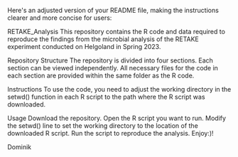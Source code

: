 
Here's an adjusted version of your README file, making the instructions clearer and more concise for users:

RETAKE_Analysis
This repository contains the R code and data required to reproduce the findings from the microbial analysis of the RETAKE experiment conducted on Helgoland in Spring 2023.

Repository Structure
The repository is divided into four sections. Each section can be viewed independently. All necessary files for the code in each section are provided within the same folder as the R code.

Instructions
To use the code, you need to adjust the working directory in the setwd() function in each R script to the path where the R script was downloaded.

Usage
Download the repository.
Open the R script you want to run.
Modify the setwd() line to set the working directory to the location of the downloaded R script.
Run the script to reproduce the analysis.
Enjoy:)!

Dominik
